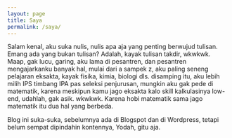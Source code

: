 ```yaml
---
layout: page
title: Saya
permalink: /saya/
---
```


<p>Salam kenal, aku suka nulis, nulis apa aja yang penting berwujud tulisan. Emang ada yang bukan tulisan? Adalah, kayak tulisan takdir, wkwkwk. Maap, gak lucu,
garing, aku lama di pesantren, dan pesantren mengajarkanku banyak hal, mulai dari a sampek z, 
aku paling seneng pelajaran eksakta, kayak fisika, kimia, biologi dls. disamping itu, aku lebih milih IPS timbang IPA pas seleksi penjurusan,
mungkin aku gak pede di matematik, karena meskipun kamu jago eksakta kalo skill kalkulasinya low-end, udahlah, gak asik. wkwkwk.
Karena hobi matematik sama jago matematik itu dua hal yang berbeda.
</p>
<p>Blog ini suka-suka, sebelumnya ada di Blogspot dan di Wordpress, tetapi belum sempat dipindahin kontennya, Yodah, gitu aja.</p>
